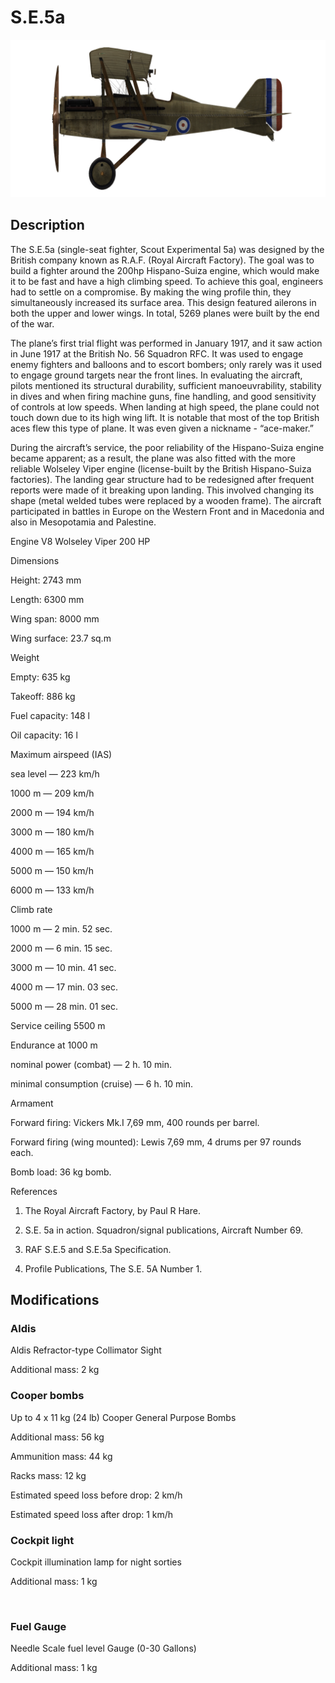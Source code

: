 # S.E.5a
  

  
![se5a](../images/se5a.png)
  

  
## Description
  

  
The S.E.5a (single-seat fighter, Scout Experimental 5a) was designed by the British company known as R.A.F. (Royal Aircraft Factory). The goal was to build a fighter around the 200hp Hispano-Suiza engine, which would make it to be fast and have a high climbing speed. To achieve this goal, engineers had to settle on a compromise. By making the wing profile thin, they simultaneously increased its surface area. This design featured ailerons in both the upper and lower wings. In total, 5269 planes were built by the end of the war.
  

  
The plane’s first trial flight was performed in January 1917, and it saw action in June 1917 at the British No. 56 Squadron RFC. It was used to engage enemy fighters and balloons and to escort bombers; only rarely was it used to engage ground targets near the front lines. In evaluating the aircraft, pilots mentioned its structural durability, sufficient manoeuvrability, stability in dives and when firing machine guns, fine handling, and good sensitivity of controls at low speeds. When landing at high speed, the plane could not touch down due to its high wing lift. It is notable that most of the top British aces flew this type of plane. It was even given a nickname - “ace-maker.”
  

  
During the aircraft’s service, the poor reliability of the Hispano-Suiza engine became apparent; as a result, the plane was also fitted with the more reliable Wolseley Viper engine (license-built by the British Hispano-Suiza factories). The landing gear structure had to be redesigned after frequent reports were made of it breaking upon landing. This involved changing its shape (metal welded tubes were replaced by a wooden frame). The aircraft participated in battles in Europe on the Western Front and in Macedonia and also in Mesopotamia and Palestine.
  

  

  
Engine V8 Wolseley Viper 200 HP
  

  
Dimensions
  
Height: 2743 mm
  
Length: 6300 mm
  
Wing span: 8000 mm
  
Wing surface: 23.7 sq.m
  

  
Weight
  
Empty: 635 kg
  
Takeoff: 886 kg
  
Fuel capacity: 148 l
  
Oil capacity: 16 l
  

  
Maximum airspeed (IAS)
  
sea level — 223 km/h
  
1000 m — 209 km/h
  
2000 m — 194 km/h
  
3000 m — 180 km/h
  
4000 m — 165 km/h
  
5000 m — 150 km/h
  
6000 m — 133 km/h
  

  
Climb rate
  
1000 m —  2 min. 52 sec.
  
2000 m —  6 min. 15 sec.
  
3000 m — 10 min. 41 sec.
  
4000 m — 17 min. 03 sec.
  
5000 m — 28 min. 01 sec.
  

  
Service ceiling 5500 m
  

  
Endurance at 1000 m
  
nominal power (combat) — 2 h. 10 min.
  
minimal consumption (cruise) — 6 h. 10 min.
  

  
Armament
  
Forward firing: Vickers Mk.I 7,69 mm, 400 rounds per barrel.
  
Forward firing (wing mounted): Lewis 7,69 mm, 4 drums per 97 rounds each.
  
Bomb load: 36 kg bomb.
  

  
References
  
1) The Royal Aircraft Factory, by Paul R Hare.
  
2) S.E. 5a in action. Squadron/signal publications, Aircraft Number 69.
  
3) RAF S.E.5 and S.E.5a Specification.
  
4) Profile Publications, The S.E. 5A Number 1.
  

  
## Modifications
  

  
  
### Aldis
  

  
Aldis Refractor-type Collimator Sight
  
Additional mass: 2 kg
  

  
  
### Cooper bombs
  

  
Up to 4 x 11 kg (24 lb) Cooper General Purpose Bombs
  
Additional mass: 56 kg
  
Ammunition mass: 44 kg
  
Racks mass: 12 kg
  
Estimated speed loss before drop: 2 km/h
  
Estimated speed loss after drop: 1 km/h﻿
  
  
### Cockpit light
  

  
Cockpit illumination lamp for night sorties
  
Additional mass: 1 kg
  
﻿
  
  
### Fuel Gauge
  

  
Needle Scale fuel level Gauge (0-30 Gallons)
  
Additional mass: 1 kg
  
